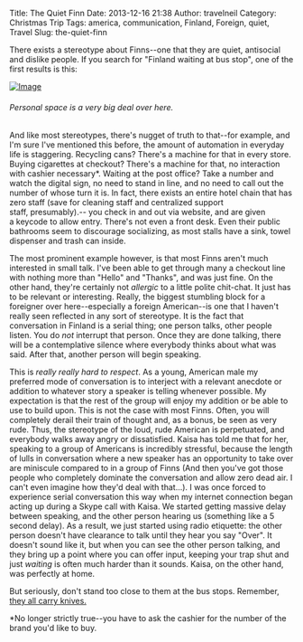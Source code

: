 Title: The Quiet Finn
Date: 2013-12-16 21:38
Author: travelneil
Category: Christmas Trip
Tags: america, communication, Finland, Foreign, quiet, Travel
Slug: the-quiet-finn

There exists a stereotype about Finns--one that they are quiet,
antisocial and dislike people. If you search for "Finland waiting at bus
stop", one of the first results is this:

[![Image]({photo}uaouv.jpg)]({static}/images/uaouv.jpg)

######  Personal space is a very big deal over here.

And like most stereotypes, there's nugget of truth to that--for example,
and I'm sure I've mentioned this before, the amount of automation in
everyday life is staggering. Recycling cans? There's a machine for that
in every store. Buying cigarettes at checkout? There's a machine for
that, no interaction with cashier necessary\*. Waiting at the post
office? Take a number and watch the digital sign, no need to stand in
line, and no need to call out the number of whose turn it is. In fact,
there exists an entire hotel chain that has zero staff (save for
cleaning staff and centralized support staff, presumably).-- you check
in and out via website, and are given a keycode to allow entry. There's
not even a front desk. Even their public bathrooms seem to discourage
socializing, as most stalls have a sink, towel dispenser and trash can
inside.

The most prominent example however, is that most Finns aren't much
interested in small talk. I've been able to get through many a checkout
line with nothing more than "Hello" and "Thanks", and was just fine. On
the other hand, they're certainly not *allergic* to a little polite
chit-chat. It just has to be relevant or interesting. Really, the
biggest stumbling block for a foreigner over here--especially a foreign
American--is one that I haven't really seen reflected in any sort of
stereotype. It is the fact that conversation in Finland is a serial
thing; one person talks, other people listen. You do *not* interrupt
that person. Once they are done talking, there will be a contemplative
silence where everybody thinks about what was said. After that, another
person will begin speaking.

This is *really really hard to respect*. As a young, American male my
preferred mode of conversation is to interject with a relevant anecdote
or addition to whatever story a speaker is telling whenever possible. My
expectation is that the rest of the group will enjoy my addition or be
able to use to build upon. This is not the case with most Finns. Often,
you will completely derail their train of thought and, as a bonus, be
seen as very rude. Thus, the stereotype of the loud, rude American is
perpetuated, and everybody walks away angry or dissatisfied. Kaisa has
told me that for her, speaking to a group of Americans is incredibly
stressful, because the length of lulls in conversation where a new
speaker has an opportunity to take over are miniscule compared to in a
group of Finns (And then you've got those people who completely dominate
the conversation and allow zero dead air. I can't even imagine how
they'd deal with that...). I was once forced to experience
serial conversation this way when my internet connection began acting up
during a Skype call with Kaisa. We started getting massive delay between
speaking, and the other person hearing us (something like a 5 second
delay). As a result, we just started using radio etiquette: the other
person doesn't have clearance to talk until they hear you say "Over". It
doesn't sound like it, but when you can see the other person talking,
and they bring up a point where you can offer input, keeping your trap
shut and just *waiting* is often much harder than it sounds. Kaisa, on
the other hand, was perfectly at home.

But seriously, don't stand too close to them at the bus stops. Remember,
[they all carry
knives.](http://satwcomic.com/no-invitation "they all carry knives")

\*No longer strictly true--you have to ask the cashier for the number of
the brand you'd like to buy.
